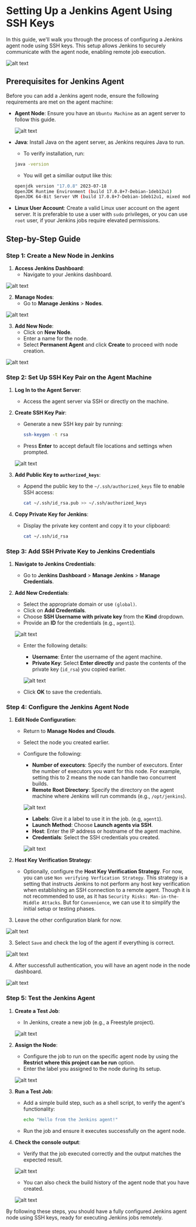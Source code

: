 # Setting Up a Jenkins Agent Using SSH Keys

In this guide, we'll walk you through the process of configuring a Jenkins agent node using SSH keys. This setup allows Jenkins to securely communicate with the agent node, enabling remote job execution.

![alt text](https://github.com/Konami33/Jenkins-Labs/raw/main/Lab%2003/images/image-17.png)

## Prerequisites for Jenkins Agent

Before you can add a Jenkins agent node, ensure the following requirements are met on the agent machine:
- **Agent Node**: Ensure you have an `Ubuntu Machine` as an agent server to follow this guide.

    ![alt text](https://github.com/Konami33/Jenkins-Labs/raw/main/Lab%2003/images/image.png)

- **Java**: Install Java on the agent server, as Jenkins requires Java to run.
    - To verify installation, run:
    ```sh
    java -version
    ```
    - You will get a similiar output like this:
    
    ```sh
    openjdk version "17.0.8" 2023-07-18
    OpenJDK Runtime Environment (build 17.0.8+7-Debian-1deb12u1)
    OpenJDK 64-Bit Server VM (build 17.0.8+7-Debian-1deb12u1, mixed mode, sharing)
    ```
- **Linux User Account**: Create a valid Linux user account on the agent server. It is preferable to use a user with `sudo` privileges, or you can use `root` user, if your Jenkins jobs require elevated permissions.

## Step-by-Step Guide

### Step 1: Create a New Node in Jenkins

1. **Access Jenkins Dashboard**:
   - Navigate to your Jenkins dashboard.

![alt text](https://github.com/Konami33/Jenkins-Labs/raw/main/Lab%2003/images/image-1.png)

2. **Manage Nodes**:
   - Go to **Manage Jenkins** > **Nodes**.

![alt text](https://github.com/Konami33/Jenkins-Labs/raw/main/Lab%2003/images/image-2.png)

3. **Add New Node**:
   - Click on **New Node**.
   - Enter a name for the node.
   - Select **Permanent Agent** and click **Create** to proceed with node creation.

![alt text](https://github.com/Konami33/Jenkins-Labs/raw/main/Lab%2003/images/image-3.png)

### Step 2: Set Up SSH Key Pair on the Agent Machine

1. **Log In to the Agent Server**:
   - Access the agent server via SSH or directly on the machine.

2. **Create SSH Key Pair**:
   - Generate a new SSH key pair by running:
     ```sh
     ssh-keygen -t rsa
     ```
   - Press **Enter** to accept default file locations and settings when prompted.

   ![alt text](https://github.com/Konami33/Jenkins-Labs/raw/main/Lab%2003/images/image-4.png)

3. **Add Public Key to `authorized_keys`**:
   - Append the public key to the `~/.ssh/authorized_keys` file to enable SSH access:
     ```sh
     cat ~/.ssh/id_rsa.pub >> ~/.ssh/authorized_keys
     ```

4. **Copy Private Key for Jenkins**:
   - Display the private key content and copy it to your clipboard:
     ```sh
     cat ~/.ssh/id_rsa
     ```

### Step 3: Add SSH Private Key to Jenkins Credentials

1. **Navigate to Jenkins Credentials**:
   - Go to **Jenkins Dashboard** > **Manage Jenkins** > **Manage Credentials**.

2. **Add New Credentials**:
   - Select the appropriate domain or use `(global)`.
   - Click on **Add Credentials**.
   - Choose **SSH Username with private key** from the **Kind** dropdown.
   - Provide an **ID** for the credentials (e.g., `agent1`).

   ![alt text](https://github.com/Konami33/Jenkins-Labs/raw/main/Lab%2003/images/image-5.png)

   - Enter the following details:
     - **Username**: Enter the username of the agent machine.
     - **Private Key**: Select **Enter directly** and paste the contents of the private key (`id_rsa`) you copied earlier.

     ![alt text](https://github.com/Konami33/Jenkins-Labs/raw/main/Lab%2003/images/image-6.png)

   - Click **OK** to save the credentials.

### Step 4: Configure the Jenkins Agent Node

1. **Edit Node Configuration**:
   - Return to **Manage Nodes and Clouds**.
   - Select the node you created earlier.
   - Configure the following:
     - **Number of executors**: Specify the number of executors. Enter the number of    executors you want for this node. For example, setting this to 2 means the node can handle two concurrent builds.
     - **Remote Root Directory**: Specify the directory on the agent machine where Jenkins will run commands (e.g., `/opt/jenkins`).

     ![alt text](https://github.com/Konami33/Jenkins-Labs/raw/main/Lab%2003/images/image-7.png)

     - **Labels**: Give it a label to use it in the job. (e.g, `agent1`).
     - **Launch Method**: Choose **Launch agents via SSH**.
     - **Host**: Enter the IP address or hostname of the agent machine.
     - **Credentials**: Select the SSH credentials you created.

     ![alt text](https://github.com/Konami33/Jenkins-Labs/raw/main/Lab%2003/images/image-16.png) 

2. **Host Key Verification Strategy**:
   - Optionally, configure the **Host Key Verification Strategy**. For now, you can use `Non verifying Verfication Strategy`. This strategy is a setting that instructs Jenkins to not perform any host key verification when establishing an SSH connection to a remote agent. Though it is not recommended to use, as it has `Security Risks: Man-in-the-Middle Attacks`. But for `Convenience`, we can use it to simplify the initial setup or testing phases.

3. Leave the other configuration blank for now.

![alt text](https://github.com/Konami33/Jenkins-Labs/raw/main/Lab%2003/images/image-11.png)

3. Select `Save` and check the log of the agent if everything is correct.

![alt text](https://github.com/Konami33/Jenkins-Labs/raw/main/Lab%2003/images/image-8.png)

4. After successfull authentication, you will have an agent node in the node dashboard.

![alt text](https://github.com/Konami33/Jenkins-Labs/raw/main/Lab%2003/images/image-9.png)

### Step 5: Test the Jenkins Agent

1. **Create a Test Job**:
   - In Jenkins, create a new job (e.g., a Freestyle project).

   ![alt text](https://github.com/Konami33/Jenkins-Labs/raw/main/Lab%2003/images/image-12.png)

2. **Assign the Node**:
   - Configure the job to run on the specific agent node by using the **Restrict where this project can be run** option.
   - Enter the label you assigned to the node during its setup.

   ![alt text](https://github.com/Konami33/Jenkins-Labs/raw/main/Lab%2003/images/image-13.png)

3. **Run a Test Job**:
   - Add a simple build step, such as a shell script, to verify the agent's functionality:
     ```sh
     echo "Hello from the Jenkins agent!"
     ```
   - Run the job and ensure it executes successfully on the agent node.

4. **Check the console output**:

    - Verify that the job executed correctly and the output matches the expected result.

    ![alt text](https://github.com/Konami33/Jenkins-Labs/raw/main/Lab%2003/images/image-14.png)

    - You can also check the build history of the agent node that you have created.

    ![alt text](https://github.com/Konami33/Jenkins-Labs/raw/main/Lab%2003/images/image-15.png)

By following these steps, you should have a fully configured Jenkins agent node using SSH keys, ready for executing Jenkins jobs remotely.